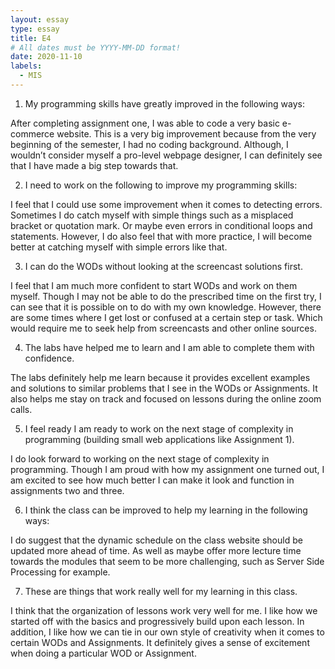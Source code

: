 ```yaml
---
layout: essay
type: essay
title: E4
# All dates must be YYYY-MM-DD format!
date: 2020-11-10
labels:
  - MIS
---
```

1) My programming skills have greatly improved in the following ways:

  After completing assignment one, I was able to code a very basic e-commerce website. This is a very big improvement because from the very beginning of the semester, I had no coding background. Although, I wouldn’t consider myself a pro-level webpage designer, I can definitely see that I have made a big step towards that. 

2) I need to work on the following to improve my programming skills:

  I feel that I could use some improvement when it comes to detecting errors. Sometimes I do catch myself with simple things such as a misplaced bracket or quotation mark. Or maybe even errors in conditional loops and statements. However, I do also feel that with more practice, I will become better at catching myself with simple errors like that. 

3) I can do the WODs without looking at the screencast solutions first.

  I feel that I am much more confident to start WODs and work on them myself. Though I may not be able to do the prescribed time on the first try, I can see that it is possible on to do with my own knowledge. However, there are some times where I get lost or confused at a certain step or task. Which would require me to seek help from screencasts and other online sources. 

4) The labs have helped me to learn and I am able to complete them with confidence.

  The labs definitely help me learn because it provides excellent examples and solutions to similar problems that I see in the WODs or Assignments. It also helps me stay on track and focused on lessons during the online zoom calls.

5) I feel ready I am ready to work on the next stage of complexity in programming (building small web applications like Assignment 1).

  I do look forward to working on the next stage of complexity in programming. Though I am proud with how my assignment one turned out, I am excited to see how much better I can make it look and function in assignments two and three. 

6) I think the class can be improved to help my learning in the following ways:

  I do suggest that the dynamic schedule on the class website should be updated more ahead of time. As well as maybe offer more lecture time towards the modules that seem to be more challenging, such as Server Side Processing for example. 

7) These are things that work really well for my learning in this class.
    
  I think that the organization of lessons work very well for me. I like how we started off with the basics and progressively build upon each lesson. In addition, I like how we can tie in our own style of creativity when it comes to certain WODs and Assignments. It definitely gives a sense of excitement when doing a particular WOD or Assignment.
